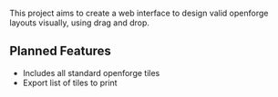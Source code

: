 This project aims to create a web interface to design valid openforge layouts visually, using drag and drop.

## Planned Features

  * Includes all standard openforge tiles
  * Export list of tiles to print
